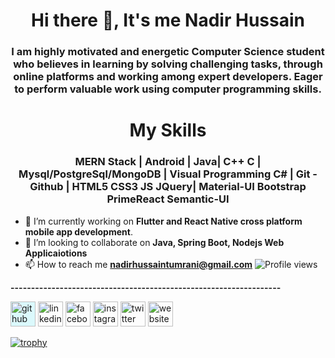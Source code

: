 
<h1 align="center">Hi there 👋, It's me Nadir Hussain</h1>

<h3 align="center"> I am highly motivated and energetic Computer Science student who believes in learning by solving challenging tasks, through online platforms and working among expert developers. Eager to perform valuable work using computer programming skills. </h3>


<h1 align="center"> My Skills </h1>
<h3 align="center">MERN Stack | Android | Java| C++ C | Mysql/PostgreSql/MongoDB |  Visual Programming C# | Git - Github | HTML5 CSS3 JS JQuery| Material-UI Bootstrap PrimeReact Semantic-UI
</h3>

- 🔭 I’m currently working on  **Flutter and React Native cross platform mobile app development**. 
- 👯 I’m looking to collaborate on **Java, Spring Boot, Nodejs Web Applicaiotions**  
- 📫 How to reach me **nadirhussaintumrani@gmail.com**
![Profile views](https://gpvc.arturio.dev/nadirhussainnn)  

**------------------------------------------------------------------**

[ <img src='https://cdn.jsdelivr.net/npm/simple-icons@3.0.1/icons/github.svg' style="background-color:#DBF9FC;" alt='github' height='40'>](https://github.com/nadirhussainnn)  [<img src='https://cdn.jsdelivr.net/npm/simple-icons@3.0.1/icons/linkedin.svg' alt='linkedin' height='40'>](https://www.linkedin.com/in/nadir-hussain-206b2319b/)  [<img src='https://cdn.jsdelivr.net/npm/simple-icons@3.0.1/icons/facebook.svg' alt='facebook' height='40'>](https://www.facebook.com/...)  [<img src='https://cdn.jsdelivr.net/npm/simple-icons@3.0.1/icons/instagram.svg' alt='instagram' height='40'>](https://www.instagram.com/.../)  [<img src='https://cdn.jsdelivr.net/npm/simple-icons@3.0.1/icons/twitter.svg' alt='twitter' height='40'>](https://twitter.com/...)  [<img src='https://cdn.jsdelivr.net/npm/simple-icons@3.0.1/icons/icloud.svg' alt='website' height='40'>](...)


[![trophy](https://github-profile-trophy.vercel.app/?username=nadirhussainnn)](https://github.com/ryo-ma/github-profile-trophy)
